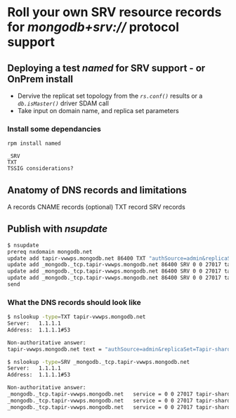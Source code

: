 # Roll your own SRV resource records for _mongodb+srv://_ protocol support

## Deploying a test _named_ for SRV support - or OnPrem install

- Dervive the replicat set topology from the  _`rs.conf()`_ results or a _`db.isMaster()`_ driver SDAM call
- Take input on domain name, and replica set parameters

### Install some dependancies

```bash
rpm install named
```

```text
_SRV
TXT
TSSIG considerations?
```

## Anatomy of DNS records and limitations

A records
CNAME records (optional)
TXT record
SRV records

## Publish with _nsupdate_

```bash
$ nsupdate
prereq nxdomain mongodb.net
update add tapir-vwwps.mongodb.net 86400 TXT "authSource=admin&replicaSet=Tapir-shard-0"
update add _mongodb._tcp.tapir-vwwps.mongodb.net 86400 SRV 0 0 27017 tapir-shard-00-00-vwwps.mongodb.net.
update add _mongodb._tcp.tapir-vwwps.mongodb.net 86400 SRV 0 0 27017 tapir-shard-00-01-vwwps.mongodb.net.
update add _mongodb._tcp.tapir-vwwps.mongodb.net 86400 SRV 0 0 27017 tapir-shard-00-02-vwwps.mongodb.net.
send
```

### What the DNS records should look like

```bash
$ nslookup -type=TXT tapir-vwwps.mongodb.net
Server:   1.1.1.1
Address:  1.1.1.1#53

Non-authoritative answer:
tapir-vwwps.mongodb.net text = "authSource=admin&replicaSet=Tapir-shard-0"

$ nslookup -type=SRV _mongodb._tcp.tapir-vwwps.mongodb.net
Server:   1.1.1.1
Address:  1.1.1.1#53

Non-authoritative answer:
_mongodb._tcp.tapir-vwwps.mongodb.net   service = 0 0 27017 tapir-shard-00-00-vwwps.mongodb.net.
_mongodb._tcp.tapir-vwwps.mongodb.net   service = 0 0 27017 tapir-shard-00-01-vwwps.mongodb.net.
_mongodb._tcp.tapir-vwwps.mongodb.net   service = 0 0 27017 tapir-shard-00-02-vwwps.mongodb.net.
```
